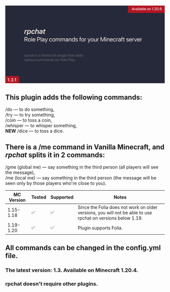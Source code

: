 ![Oh, Banner has broken. No problem!](images/rpBanner.png)
## This plugin adds the following commands:
/do — to do something,\
/try — to try something,\
/coin — to toss a coin,\
/whisper — to whisper something,\
**NEW** /dice — to toss a dice.

## There is a /me command in Vanilla Minecraft, and _rpchat_ splits it in 2 commands:
/gme (global me) — say something in the third person (all players will see the message),\
/me (local me) — say something in the third person (the message will be seen only by those players who're close to you).

| MC Version | Tested | Supported | Notes                                                           |
| ---------- | ------ | --------- | --------------------------------------------------------------- |
| 1.15-1.18   | ✅    | ✅      | Since the Folia does not work on older versions, you will not be able to use rpchat on versions below 1.19. |
| 1.19-1.20  | ✅   | ✅       | Plugin supports Folia. |

## All commands can be changed in the config.yml file.
### The latest version: 1.3. Available on Minecraft 1.20.4. 
### rpchat doesn't require other plugins.
